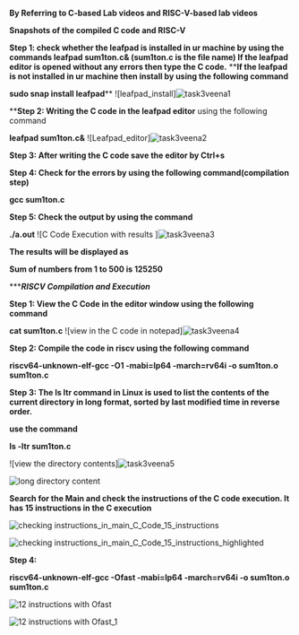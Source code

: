 **By Referring to C-based Lab videos and RISC-V-based lab videos**

**Snapshots of the compiled C code and RISC-V**

**Step 1: check whether the leafpad is installed in ur machine by using the commands
leafpad sum1ton.c& (sum1ton.c is the file name)
If the leafpad editor is opened without any errors then type the C code.**
****If the leafpad is not installed in ur machine then install by using the following command**

**sudo snap install leafpad****
![leafpad_install]![task3veena1](https://github.com/Veena-04/veena/assets/145828292/6a47a7d8-8894-423d-aa8c-2a6ed29a6fe0)


****Step 2: Writing the C code in the leafpad editor** using the following command

**leafpad sum1ton.c&**
![Leafpad_editor]![task3veena2](https://github.com/Veena-04/veena/assets/145828292/4b4e6e22-9408-4d73-b47a-202a50c8eef6)


**Step 3: After writing the C code save the editor by Ctrl+s**

**Step 4: Check for the errors by using the following command(compilation step)**

**gcc sum1ton.c**

**Step 5: Check the output by using the command**

**./a.out**
![C Code Execution with results ]![task3veena3](https://github.com/Veena-04/veena/assets/145828292/330d1df8-1eb3-43d3-9fa5-5d52a484dd76)


**The results will be displayed as** 

**Sum of numbers from 1 to 500 is 125250**


********************************************************RISCV Compilation and Execution*****************************************************

**Step 1: View the C Code in the editor window using the following command**

**cat sum1ton.c**
![view in the C code in notepad]![task3veena4](https://github.com/Veena-04/veena/assets/145828292/1093c35e-68c3-4ec4-ba6b-c96903feedbb)


**Step 2: Compile the code in riscv using the following command**

**riscv64-unknown-elf-gcc -O1 -mabi=lp64 -march=rv64i -o sum1ton.o sum1ton.c**

**Step 3: The ls ltr command in Linux is used to list the contents of the current directory in long format, sorted by last modified time in reverse order.**

**use the command**

**ls -ltr sum1ton.c**

![view the directory contents]![task3veena5](https://github.com/Veena-04/veena/assets/145828292/77a93534-e72c-4676-965f-aef7186cac94)


![long directory content](https://github.com/Abdulbitm/Abdul/assets/160620896/3e2e473a-9f55-4bec-8ed3-4bd2732efbee)

**Search for the Main and check the instructions of the C code execution. It has 15 instructions in the C execution**

![checking instructions_in_main_C_Code_15_instructions](https://github.com/Abdulbitm/Abdul/assets/160620896/8d7d1502-a997-403d-a2cc-fcd459962a43)

![checking instructions_in_main_C_Code_15_instructions_highlighted](https://github.com/Abdulbitm/Abdul/assets/160620896/0a07ba3e-4a3d-41a7-a158-3ef976ce0292)


**Step 4:**

**riscv64-unknown-elf-gcc -Ofast -mabi=lp64 -march=rv64i -o sum1ton.o sum1ton.c**

![12 instructions with Ofast](https://github.com/Abdulbitm/Abdul/assets/160620896/f2ebdc19-c3a6-494d-a25d-6d71c2811440)



![12 instructions with Ofast_1](https://github.com/Abdulbitm/Abdul/assets/160620896/4904feb4-c3ab-4337-976c-9a94bacbf85a)






